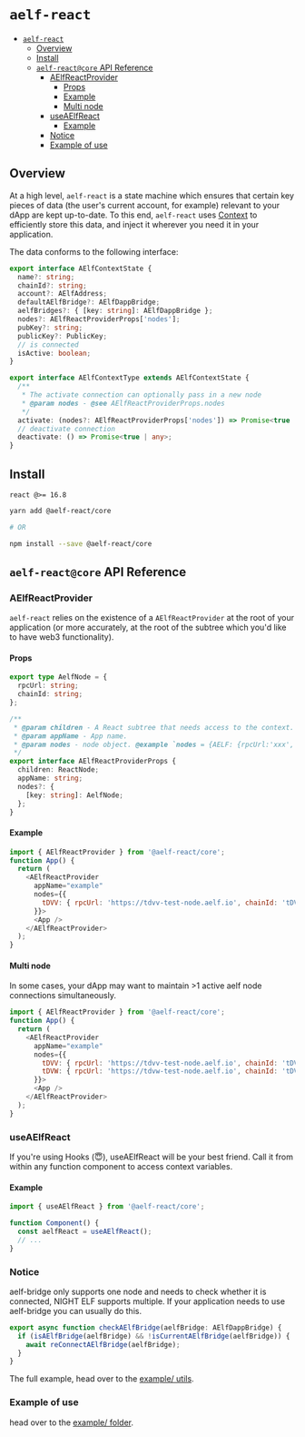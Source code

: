 # `aelf-react`

- [`aelf-react`](#aelf-react)
  - [Overview](#overview)
  - [Install](#install)
  - [`aelf-react@core` API Reference](#aelf-reactcore-api-reference)
    - [AElfReactProvider](#aelfreactprovider)
      - [Props](#props)
      - [Example](#example)
      - [Multi node](#multi-node)
    - [useAElfReact](#useaelfreact)
      - [Example](#example-1)
    - [Notice](#notice)
    - [Example of use](#example-of-use)

## Overview

At a high level, `aelf-react` is a state machine which ensures that certain key pieces of data (the user's current account, for example) relevant to your dApp are kept up-to-date. To this end, `aelf-react` uses [Context](https://reactjs.org/docs/context.html) to efficiently store this data, and inject it wherever you need it in your application.

The data conforms to the following interface:

```typescript
export interface AElfContextState {
  name?: string;
  chainId?: string;
  account?: AElfAddress;
  defaultAElfBridge?: AElfDappBridge;
  aelfBridges?: { [key: string]: AElfDappBridge };
  nodes?: AElfReactProviderProps['nodes'];
  pubKey?: string;
  publicKey?: PublicKey;
  // is connected
  isActive: boolean;
}

export interface AElfContextType extends AElfContextState {
  /**
   * The activate connection can optionally pass in a new node
   * @param nodes - @see AElfReactProviderProps.nodes
   */
  activate: (nodes?: AElfReactProviderProps['nodes']) => Promise<true | any>;
  // deactivate connection
  deactivate: () => Promise<true | any>;
}
```

## Install

`react @>= 16.8`

```bash
yarn add @aelf-react/core

# OR

npm install --save @aelf-react/core
```
## `aelf-react@core` API Reference

### AElfReactProvider

`aelf-react` relies on the existence of a `AElfReactProvider` at the root of your application (or more accurately, at the root of the subtree which you'd like to have web3 functionality).

#### Props

```typescript
export type AelfNode = {
  rpcUrl: string;
  chainId: string;
};

/**
 * @param children - A React subtree that needs access to the context.
 * @param appName - App name.
 * @param nodes - node object. @example `nodes = {AELF: {rpcUrl:'xxx', chainId:"AELF"}, tDVV: {rpcUrl:'xxx', chainId:"tDVV"}}`
 */
export interface AElfReactProviderProps {
  children: ReactNode;
  appName: string;
  nodes?: {
    [key: string]: AelfNode;
  };
}
```

#### Example

```javascript
import { AElfReactProvider } from '@aelf-react/core';
function App() {
  return (
    <AElfReactProvider
      appName="example"
      nodes={{
        tDVV: { rpcUrl: 'https://tdvv-test-node.aelf.io', chainId: 'tDVV' },
      }}>
      <App />
    </AElfReactProvider>
  );
}
```

#### Multi node

In some cases, your dApp may want to maintain >1 active aelf node connections simultaneously.

```javascript
import { AElfReactProvider } from '@aelf-react/core';
function App() {
  return (
    <AElfReactProvider
      appName="example"
      nodes={{
        tDVV: { rpcUrl: 'https://tdvv-test-node.aelf.io', chainId: 'tDVV' },
        tDVW: { rpcUrl: 'https://tdvw-test-node.aelf.io', chainId: 'tDVW' },
      }}>
      <App />
    </AElfReactProvider>
  );
}
```

### useAElfReact

If you're using Hooks (😇), useAElfReact will be your best friend. Call it from within any function component to access context variables.

#### Example

```javascript
import { useAElfReact } from '@aelf-react/core';

function Component() {
  const aelfReact = useAElfReact();
  // ...
}
```

### Notice

aelf-bridge only supports one node and needs to check whether it is connected, NIGHT ELF supports multiple. If your application needs to use aelf-bridge you can usually do this.

```javascript
export async function checkAElfBridge(aelfBridge: AElfDappBridge) {
  if (isAElfBridge(aelfBridge) && !isCurrentAElfBridge(aelfBridge)) {
    await reConnectAElfBridge(aelfBridge);
  }
}
```
The full example, head over to the [example/ utils](./example/src/utils.ts).

### Example of use

head over to the [example/ folder](./example/).
